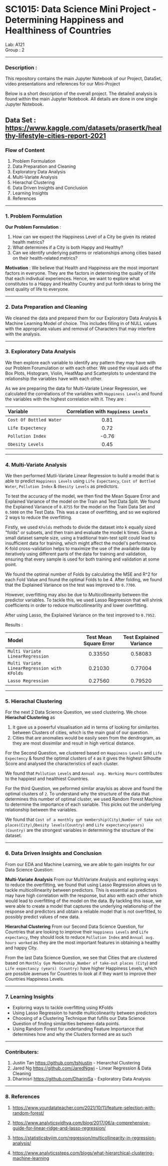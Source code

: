 # SC1015: Data Science Mini Project - Determining Happiness and Healthiness of Countries
Lab: A121 \
Group : 2


--- 

### Description : 

This repository contains the main Jupyter Notebook of our Project, DataSet, video presentations and references for our Mini-Project 

Below is a short description of the overall project. The detailed analysis is found within the main Jupyter Notebook. All details are done in one single Jupyter Notebook.

Data Set : https://www.kaggle.com/datasets/prasertk/healthy-lifestyle-cities-report-2021
---

### Flow of Content

1. Problem Formulation
2. Data Preparation and Cleaning
3. Exploratory Data Analysis
4. Multi-Variate Analysis
5. Hierachal Clustering
6. Data Driven Insights and Conclusion
7. Learning Insights 
8. References

---
### 1. Problem Formulation


**Our Problem Formulation** : 
1. How can we expect the Happiness Level of a City be given its related health metrics? 
2. What determines if a City is both Happy and Healthy?
3. Can we identify underlying patterns or relationships among cities based on their health-related metrics?

**Motivation** : We believe that Health and Happiness are the most important factors in everyone. They are the factors in determining the quality of life that each indivdual experiences. Hence, we want to explore what constitutes to a Happy and Healthy Country and put forth ideas to bring the best quality of life to everyone.

--- 

### 2. Data Preparation and Cleaning

We cleaned the data and prepared them for our Exploratory Data Analysis & Machine Learning Model of choice. This includes filling in of NULL values with the appropriate values and removal of Characters that may interfere with the analysis. 

---


### 3. Exploratory Data Analysis

We then explore each variable to identify any pattern they may have with our Problem Forumulation or with each other. We used the visual aids of the Box Plots, Histogram, Violin, HeatMap and Scatterplots to understand the relationship the variables have with each other. 

As we are preparing the data for Multi-Variate Linear Regression, we calculated the correlations of the variables with `Happiness Levels` and found the variables with the highest correlation with it. They are : 

|                        Variable             |Correlation with `Happiness Levels` 
| :------------------------------------------ | :--------------------------------: |
| `Cost Of Bottled Water`                     |           0.81                  |       
| `Life Expectency`                           |           0.72                  |     
| `Pollution Index`                           |          -0.76                  |    
| `Obesity Levels`                            |           0.45                  |

--- 

### 4. Multi-Variate Analysis

We then performed Mutli-Variate Linear Regression to build a model that is able to predict `Happiness Levels` using `Life Expectancy`, `Cost of Bottled Water`, `Pollution Index` & `Obesity Levels` as predictors.

To test the accuracy of the model, we then find the Mean Square Error and Explained Variance of the model on the Train and Test Data Split. 
We found the Explained Variance of `0.8755` for the model on the Train Data Set and `0.5808` on the Test Data. This was a case of overfitting, and so we explored 2 ways to reduce the overfitting.


Firstly, we used `KFolds` methods to divide the dataset into k equally sized "folds" or subsets, and then train and evaluate the model k times. Given a small dataset sample size, using a traditional train-test split could lead to insufficient data for training, which might affect the model's performance. K-fold cross-validation helps to maximize the use of the available data by iteratively using different parts of the data for training and validation, ensuring that every sample is used for both training and validation at some point.

We found the optimal number of Folds by calculating the MSE and R^2 for each Fold Value and found the optimal Folds to be 4. After folding, we found that the Explained Variance on the test was improved to `0.7700`. 

However, overfitting may also be due to Multicollinearity between the predictor variables. To tackle this, we used Lasso Regreesion that will shrink coefficients in order to reduce multicollinearlity and lower overfitting. 

After using Lasso, the Explained Variance on the test improved to `0.7952`.

Results : 

|                        Model                                                         |Test Mean Square Error | Test Explained Variance |
| :------------------------------------------------------------------------------- | :------------------------: | :-------------------------------: | 
| `Multi Variate LinearRegression`                                                 |           0.33550          |     0.58083                       |     
| `Multi Variate LinearRegression with KFolds`                                     |           0.21030          |     0.77004                       | 
| `Lasso Regression`                                                               |           0.27560          |     0.79520                       | 


---

### 5. Hierachal Clustering 

For the next 2 Data Science Question, we used clustering. We chose  **Hierachal Clustering** as 

1. It gave us a powerful visualisation aid in terms of looking for similarites between Clusters of cities, which is the main goal of our question.
2. Cities that are anomalies would be easily seen from the dendrogram, as they are most dissimilar and result in high vertical distance. 

For the Second Question, we clustered based on `Happiness Levels` and `Life Expectency` & found the optimal clusters of `4` as it gives the highest Silhoutte Score and analysed the characteristics of each cluster.

We found that `Pollution Levels` and `Annual avg. Working Hours` contributes to the happiest and healthiest Countries.

For the third Question, we peformed similar anaylsis as above and found the optimal clusters of `2`.  To understand why the structure of the data that determines this number of optimal cluster, we used Random Forest Machine to determine the importance of each variable. This picks out the underlying relationship between the variables. 

We found that  `Cost of a monthly gym membership(City)`,`Number of take out places(City)`,`Obesity levels(Country)` and `Life expectancy(years) (Country)` are the strongest variables in determining the structure of the dataset. 

---

### 6. Data Driven Insights and Conclusion

From our EDA and Machine Learning, we are able to gain insights for our Data Science Question:

**Multi-Variate Analysis**
From our MultiVariate Analysis and exploring ways to reduce the overfitting, we found that using Lasso Regression allows us to tackle multicollinearity between predictors. This is essential as predictors may have high correlation with the response, but also with each other which would lead to overfitting of the model on the data.
By tackling this issue, we were able to create a model that captures the underlying relationship of the response and predictors and obtain a reliable model that is not overfitted, to possibly predict values of new data.

**Hierarchal Clustering** 
From our Second Data Science Question, for Countries that are looking to improve their `Happiness Levels` and `Life expectancy`, they should look to reduce `Pollution Index` and `Annual avg. hours worked` as they are the most important features in obtaining a healthy and happy City.

From the last Data Science Question, we see that Cities that are clustered based on `Monthly Gym Membership` ,`Number of take-out places (City`) and `Life expectancy (years) (Country)` have higher Happiness Levels, which are possible avenues for Countries to look at if they want to improve their Countries Happiness Levels.

---

### 7. Learning Insights 

* Exploring ways to tackle overfitting using KFolds
* Using Lasso Regression to handle multicolinearity between predictors 
* Choosing of a Clustering Technique that fufills our Data Science Question of finding similarities between data points.
* Using Random Forest for undertanding Feature Importance that determines how and why the Clusters formed are as such

---

### Contributers: 

1. Justin Tan https://github.com/tshjustin - Hierarchal Clustering
2. Jared Ng https://github.com/JaredNgwj - Linear Regression & Data Cleaning 
3. Dharinisri https://github.com/DhariniSa - Exploratory Data Analysis 


---
### 8. References 

1. https://www.yourdatateacher.com/2021/10/11/feature-selection-with-random-forest/

2. https://www.analyticsvidhya.com/blog/2017/06/a-comprehensive-guide-for-linear-ridge-and-lasso-regression/

3. https://statisticsbyjim.com/regression/multicollinearity-in-regression-analysis/

4. https://www.analyticssteps.com/blogs/what-hierarchical-clustering-machine-learning


